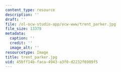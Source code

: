 ```yaml
---
content_type: resource
description: ''
draft: ''
file: /ol-ocw-studio-app/ocw-www/trent_parker.jpg
file_size: 13378
metadata:
  caption: ''
  credit: ''
  image_alt: ''
resourcetype: Image
title: trent_parker.jpg
uid: 45bff14b-faca-4943-a3f0-d2232f6909f5
---
```

